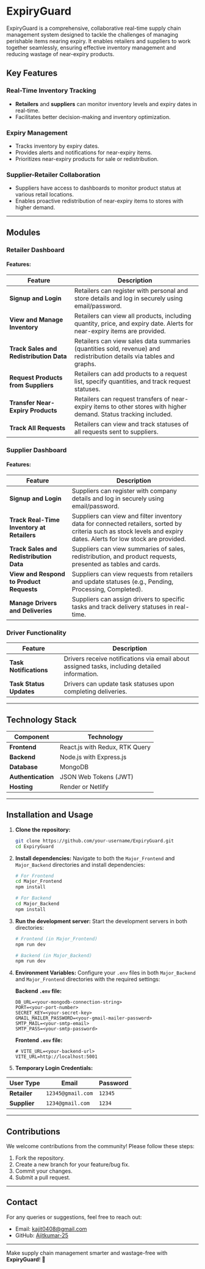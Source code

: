 # ExpiryGuard

ExpiryGuard is a comprehensive, collaborative real-time supply chain management system designed to tackle the challenges of managing perishable items nearing expiry. It enables retailers and suppliers to work together seamlessly, ensuring effective inventory management and reducing wastage of near-expiry products.

## Key Features

### Real-Time Inventory Tracking
- **Retailers** and **suppliers** can monitor inventory levels and expiry dates in real-time.
- Facilitates better decision-making and inventory optimization.

### Expiry Management
- Tracks inventory by expiry dates.
- Provides alerts and notifications for near-expiry items.
- Prioritizes near-expiry products for sale or redistribution.

### Supplier-Retailer Collaboration
- Suppliers have access to dashboards to monitor product status at various retail locations.
- Enables proactive redistribution of near-expiry items to stores with higher demand.

---

## Modules

### Retailer Dashboard

#### Features:

| Feature                               | Description                                                                                   |
|---------------------------------------|-----------------------------------------------------------------------------------------------|
| **Signup and Login**                  | Retailers can register with personal and store details and log in securely using email/password. |
| **View and Manage Inventory**         | Retailers can view all products, including quantity, price, and expiry date. Alerts for near-expiry items are provided. |
| **Track Sales and Redistribution Data** | Retailers can view sales data summaries (quantities sold, revenue) and redistribution details via tables and graphs. |
| **Request Products from Suppliers**   | Retailers can add products to a request list, specify quantities, and track request statuses. |
| **Transfer Near-Expiry Products**     | Retailers can request transfers of near-expiry items to other stores with higher demand. Status tracking included. |
| **Track All Requests**                | Retailers can view and track statuses of all requests sent to suppliers. |

### Supplier Dashboard

#### Features:

| Feature                               | Description                                                                                   |
|---------------------------------------|-----------------------------------------------------------------------------------------------|
| **Signup and Login**                  | Suppliers can register with company details and log in securely using email/password.         |
| **Track Real-Time Inventory at Retailers** | Suppliers can view and filter inventory data for connected retailers, sorted by criteria such as stock levels and expiry dates. Alerts for low stock are provided. |
| **Track Sales and Redistribution Data** | Suppliers can view summaries of sales, redistribution, and product requests, presented as tables and cards. |
| **View and Respond to Product Requests** | Suppliers can view requests from retailers and update statuses (e.g., Pending, Processing, Completed). |
| **Manage Drivers and Deliveries**     | Suppliers can assign drivers to specific tasks and track delivery statuses in real-time.       |

### Driver Functionality

| Feature                               | Description                                                                                   |
|---------------------------------------|-----------------------------------------------------------------------------------------------|
| **Task Notifications**                | Drivers receive notifications via email about assigned tasks, including detailed information. |
| **Task Status Updates**               | Drivers can update task statuses upon completing deliveries.                                  |

---

## Technology Stack

| Component        | Technology                         |
|-------------------|-------------------------------------|
| **Frontend**      | React.js with Redux, RTK Query     |
| **Backend**       | Node.js with Express.js            |
| **Database**      | MongoDB                            |
| **Authentication**| JSON Web Tokens (JWT)              |
| **Hosting**       | Render or Netlify                  |

---

## Installation and Usage

1. **Clone the repository:**
   ```bash
   git clone https://github.com/your-username/ExpiryGuard.git
   cd ExpiryGuard
   ```

2. **Install dependencies:**
   Navigate to both the `Major_Frontend` and `Major_Backend` directories and install dependencies:
   ```bash
   # For Frontend
   cd Major_Frontend
   npm install

   # For Backend
   cd Major_Backend
   npm install
   ```

3. **Run the development server:**
   Start the development servers in both directories:
   ```bash
   # Frontend (in Major_Frontend)
   npm run dev

   # Backend (in Major_Backend)
   npm run dev
   ```

4. **Environment Variables:**
   Configure your `.env` files in both `Major_Backend` and `Major_Frontend` directories with the required settings:

   **Backend `.env` file:**
   ```env
   DB_URL=<your-mongodb-connection-string>
   PORT=<your-port-number>
   SECRET_KEY=<your-secret-key>
   GMAIL_MAILER_PASSWORD=<your-gmail-mailer-password>
   SMTP_MAIL=<your-smtp-email>
   SMTP_PASS=<your-smtp-password>
   ```

   **Frontend `.env` file:**
   ```env
   # VITE_URL=<your-backend-url>
   VITE_URL=http://localhost:5001
   ```

5. **Temporary Login Credentials:**

| User Type    | Email             | Password |
|--------------|-------------------|----------|
| **Retailer** | `12345@gmail.com` | `12345`  |
| **Supplier** | `1234@gmail.com`  | `1234`   |

---

## Contributions
We welcome contributions from the community! Please follow these steps:

1. Fork the repository.
2. Create a new branch for your feature/bug fix.
3. Commit your changes.
4. Submit a pull request.

---

## Contact
For any queries or suggestions, feel free to reach out:

- Email: kajit0408@gmail.com
- GitHub: [Ajitkumar-25](https://github.com/Ajitkumar-25)

---

Make supply chain management smarter and wastage-free with **ExpiryGuard**! 🚀
